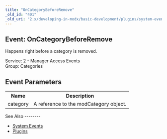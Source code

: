 ```yaml
---
title: "OnCategoryBeforeRemove"
_old_id: "401"
_old_uri: "2.x/developing-in-modx/basic-development/plugins/system-events/oncategorybeforeremove"
---
```


Event: OnCategoryBeforeRemove
-----------------------------

Happens right before a category is removed.

Service: 2 - Manager Access Events   
Group: Categories

Event Parameters
----------------

<table><tbody><tr><th>Name</th><th>Description</th></tr><tr><td>category</td><td>A reference to the modCategory object.</td></tr></tbody></table>See Also
--------

- [System Events](/revolution/2.x/developing-in-modx/basic-development/plugins/system-events "System Events")
- [Plugins](/revolution/2.x/developing-in-modx/basic-development/plugins "Plugins")